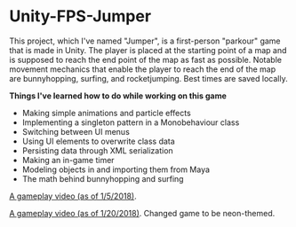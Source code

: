 # Unity-FPS-Jumper
This project, which I've named "Jumper", is a first-person "parkour" game that is made in Unity. The player is placed at the starting point of a map and is supposed to reach the end point of the map as fast as possible. Notable movement mechanics that enable the player to reach the end of the map are bunnyhopping, surfing, and rocketjumping. Best times are saved locally.

**Things I've learned how to do while working on this game**
- Making simple animations and particle effects
- Implementing a singleton pattern in a Monobehaviour class
- Switching between UI menus
- Using UI elements to overwrite class data
- Persisting data through XML serialization
- Making an in-game timer
- Modeling objects in and importing them from Maya
- The math behind bunnyhopping and surfing

[A gameplay video (as of 1/5/2018)](https://www.youtube.com/watch?v=PNhT1gIw1J8).

[A gameplay video (as of 1/20/2018)](https://www.youtube.com/watch?v=xn2hIoO9lic). Changed game to be neon-themed.

